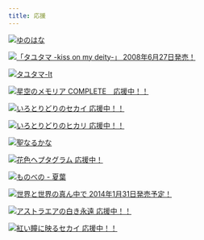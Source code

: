 ```yaml
---
title: 応援
---
```


[![ゆのはな](http://www.pulltop.com/gp04/cd/a00.gif)](http://www.pulltop.com/)

[![「タユタマ -kiss on my deity-」 2008年6月27日発売！](http://www.lumpofsugar.co.jp/product/tayutama/special/images/assistance/700b_mashiro.jpg)](http://www.lumpofsugar.co.jp/)

[![タユタマ-It](http://www.lumpofsugar.co.jp/product/happydays/special/images/02/700x200_05.jpg)](http://www.lumpofsugar.co.jp/)

[![星空のメモリア COMPLETE　応援中！！](http://www.favo.co.jp/soft/product/COMPLETE/img/banner/w_banner.jpg)](http://www.favo.co.jp/)

[![いろとりどりのセカイ 応援中！！](http://www.favo.co.jp/soft/product/world/banner/c_banner_01.jpg)](http://www.favo.co.jp/)

[![いろとりどりのヒカリ 応援中！！](http://www.favo.co.jp/soft/product/Hikari/banner/c_banner_01.jpg)](http://www.favo.co.jp/)

[![聖なるかな](http://xuse.co.jp/img/b_049l.png)](http://xuse.co.jp/)

[![花色ヘプタグラム 応援中！](http://www.lumpofsugar.co.jp/product/hanairo/campaign/images/assistance/710x120_10.jpg)](http://www.lumpofsugar.co.jp/product/hanairo/)

[![ものべの - 夏葉](http://www.lose.jp/image/mnbn_bn/main_720x120.jpg)](http://www.lose.jp/)

[![世界と世界の真ん中で 2014年1月31日発売予定！](http://www.lumpofsugar.co.jp/product/sekachu/campaign/images/assistance/[710_120]005.jpg)](http://www.lumpofsugar.co.jp/product/sekachu/)

[![アストラエアの白き永遠 応援中！！](http://www.favo-soft.jp/soft/product/WhiteEternity/banner/ex_banner_A.jpg)](http://www.favo.co.jp/)

[![紅い瞳に映るセカイ 応援中！！](http://www.favo-soft.jp/soft/product/WorldsEndLove/banner/ex_banner.jpg)](http://www.favo.co.jp/)